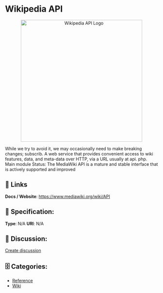 # Wikipedia API
<p align="center">
    <img width="400" src="https://raw.githubusercontent.com/apis-list/apis-list/main/apis/wikipedia-api/logo_256x256.png" alt="Wikipedia API Logo"/>
</p>

While we try to avoid it, we may occasionally need to make breaking changes; subscrib. A web service that provides convenient access to wiki features, data, and meta-data over HTTP, via a URL usually at api. php. Main module Status: The MediaWiki API is a mature and stable interface that is actively supported and improved

##  🔗 Links
**Docs / Website**: https://www.mediawiki.org/wiki/API

## 🧬 Specification:
**Type**: N/A
**URI**: N/A

## 💬 Discussion:
[Create discussion](https://github.com/apis-list/apis-list/discussions/new)

## 🗄️ Categories:
- [Reference](https://github.com/apis-list/apis-list#reference)
- [Wiki](https://github.com/apis-list/apis-list#wiki)



